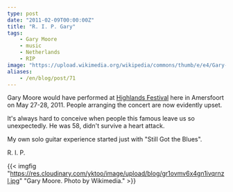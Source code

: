 ```yaml
---
type: post
date: "2011-02-09T00:00:00Z"
title: "R. I. P. Gary"
tags:
    - Gary Moore
    - music
    - Netherlands
    - RIP
image: "https://upload.wikimedia.org/wikipedia/commons/thumb/e/e4/Gary-Moore-at-Pite-Havsbad.jpg/463px-Gary-Moore-at-Pite-Havsbad.jpg"
aliases:
    - /en/blog/post/71
---
```


Gary Moore would have performed at [Highlands Festival](http://www.highlandsfestival.nl/programma/) here in Amersfoort on May 27-28, 2011. People arranging the concert are now evidently upset.

It's always hard to conceive when people this famous leave us so unexpectedly. He was 58, didn't survive a heart attack.

<!--more-->

My own solo guitar experience started just with "Still Got the Blues".

R. I. P.

{{< imgfig "https://res.cloudinary.com/yktoo/image/upload/blog/gr1ovmv6x4gn1ivqrnzl.jpg" "Gary Moore. Photo by Wikimedia." >}}
